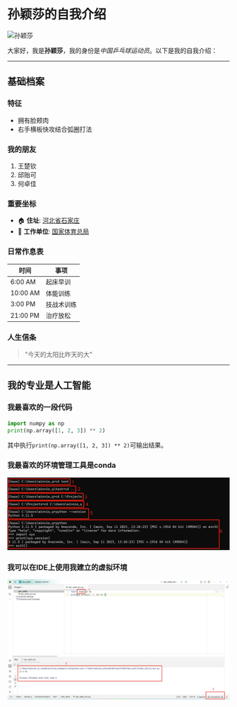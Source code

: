 # 孙颖莎的自我介绍

<img src="https://sport.hebei.gov.cn/uploads/image/20230528/1685283856989214.jpg" width="200" alt="孙颖莎">

大家好，我是**孙颖莎**，我的身份是*中国乒乓球运动员*。以下是我的自我介绍：

---

## 基础档案 

### 特征 
- 拥有脸颊肉
- 右手横板快攻结合弧圈打法

### 我的朋友
1. 王楚钦
2. 邱贻可
3. 何卓佳

### 重要坐标
- 🏠 **住址**: [河北省石家庄](https://baike.baidu.com/item/石家庄市/305692)
- 🏢 **工作单位**: [国家体育总局](https://baike.baidu.com/item/国家体育总局/9400501)

### 日常作息表
| 时间       | 事项                  |
|------------|-----------------------|
| 6:00 AM    | 起床早训        |
| 10:00 AM   | 体能训练          |
| 3:00 PM    | 技战术训练    |
| 21:00 PM   | 治疗放松          |

### 人生信条
> "今天的太阳比昨天的大"
---

## 我的专业是人工智能
### 我最喜欢的一段代码

```python
import numpy as np
print(np.array([1, 2, 3]) ** 2)
```
其中执行`print(np.array([1, 2, 3]) ** 2)`可输出结果。

### 我最喜欢的环境管理工具是conda
<img src="https://raw.githubusercontent.com/Winnie-Qi/dev_skills/main/images/pic1.jpg" width="800" alt="截图一">

### 我可以在IDE上使用我建立的虚拟环境
<img src="https://raw.githubusercontent.com/Winnie-Qi/dev_skills/main/images/pic2.jpg" width="800" alt="截图二">
